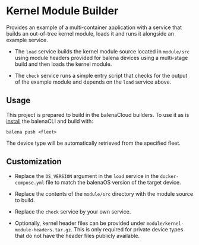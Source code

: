 # Kernel Module Builder

Provides an example of a multi-container application with a service that builds
an out-of-tree kernel module, loads it and runs it alongside an example service.

* The `load` service builds the kernel module source located in `module/src`
  using module headers provided for balena devices using a multi-stage build
	and then loads the kernel module.

* The `check` service runs a simple entry script that checks for the output of
  the example module and depends on the `load` service above.

## Usage

This project is prepared to build in the balenaCloud builders. To use it
as is [install](https://github.com/balena-io/balena-cli/blob/master/INSTALL.md) the balenaCLI and build with:

```
balena push <fleet>
```

The device type will be automatically retrieved from the specified fleet.

## Customization

* Replace the `OS_VERSION` argument in the `load` service in the
  `docker-compose.yml` file to match the balenaOS version of the target device.

* Replace the contents of the `module/src` directory with the module source to
  build.

* Replace the `check` service by your own service.

* Optionally, kernel header files can be provided under
  `module/kernel-module-headers.tar.gz`. This is only required for
  private device types that do not have the header files publicly available.
